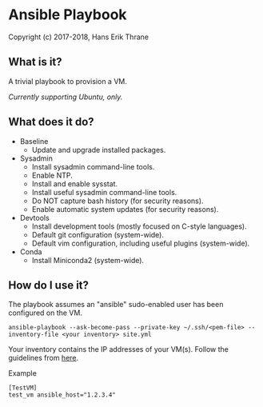 # Ansible Playbook

Copyright (c) 2017-2018, Hans Erik Thrane

## What is it?

A trivial playbook to provision a VM.

_Currently supporting Ubuntu, only._

## What does it do?

* Baseline
	* Update and upgrade installed packages.
* Sysadmin
	* Install sysadmin command-line tools.
	* Enable NTP.
	* Install and enable sysstat.
	* Install useful sysadmin command-line tools.
	* Do NOT capture bash history (for security reasons).
	* Enable automatic system updates (for security reasons).
* Devtools
	* Install development tools (mostly focused on C-style languages).
	* Default git configuration (system-wide).
	* Default vim configuration, including useful plugins (system-wide).
* Conda
	* Install Miniconda2 (system-wide).

## How do I use it?

The playbook assumes an "ansible" sudo-enabled user has been configured on the VM.

	ansible-playbook --ask-become-pass --private-key ~/.ssh/<pem-file> --inventory-file <your inventory> site.yml

Your inventory contains the IP addresses of your VM(s).
Follow the guidelines from [here](http://docs.ansible.com/ansible/latest/intro_inventory.html).

Example

	[TestVM]
	test_vm ansible_host="1.2.3.4"
